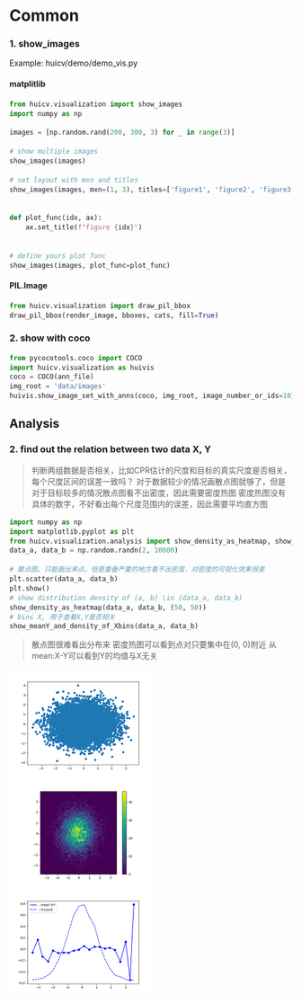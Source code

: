 # Common

### 1. show_images
Example: huicv/demo/demo_vis.py

#### matplitlib

```python
from huicv.visualization import show_images
import numpy as np

images = [np.random.rand(200, 300, 3) for _ in range(3)]

# show multiple images
show_images(images)

# set layout with mxn and titles
show_images(images, mxn=(1, 3), titles=['figure1', 'figure2', 'figure3'])


def plot_func(idx, ax):
    ax.set_title(f"figure {idx}")


# define yours plot func
show_images(images, plot_func=plot_func)
```

#### PIL.Image

```py
from huicv.visualization import draw_pil_bbox
draw_pil_bbox(render_image, bboxes, cats, fill=True)
```

### 2. show with coco

```py
from pycocotools.coco import COCO
import huicv.visualization as huivis
coco = COCO(ann_file)
img_root = 'data/images'
huivis.show_image_set_with_anns(coco, img_root, image_number_or_ids=10)
```

## Analysis
### 2. find out the relation between two data X, Y

> 判断两组数据是否相关，比如CPR估计的尺度和目标的真实尺度是否相关，每个尺度区间的误差一致吗？
> 对于数据较少的情况画散点图就够了，但是对于目标较多的情况散点图看不出密度，因此需要密度热图
> 密度热图没有具体的数字，不好看出每个尺度范围内的误差，因此需要平均直方图

```python
import numpy as np
import matplotlib.pyplot as plt
from huicv.visualization.analysis import show_density_as_heatmap, show_meanY_and_density_of_Xbins
data_a, data_b = np.random.randn(2, 10000)

# 散点图，只能画出来点，但是重叠严重的地方看不出密度，对密度的可视化效果很差
plt.scatter(data_a, data_b)
plt.show()
# show distribution density of (a, b) \in (data_a, data_b)
show_density_as_heatmap(data_a, data_b, (50, 50))
# bins X, 用于查看X,Y是否相关
show_meanY_and_density_of_Xbins(data_a, data_b)
```

> 散点图很难看出分布来
> 密度热图可以看到点对只要集中在(0, 0)附近
> 从mean:X-Y可以看到Y的均值与X无关

![scatter](../demo/img/vis/scatter.png)
![density_heatmap](../demo/img/vis/density_heatmap.png)
![mean_hisgram](../demo/img/vis/mean_histgram.png)
